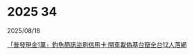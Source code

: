# 2025 34

2025/08/18

[「普發現金1萬」釣魚簡訊盜刷信用卡 開車載偽基台竄全台12人落網](https://udn.com/news/story/124490/8946886)